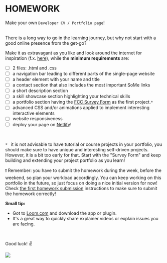 # HOMEWORK

Make your own `Developer CV / Portfolio page`!

<br/>There is a long way to go in the learning journey, but why not start with a good online presence from the get-go?

Make it as extravagant as you like and look around the internet for inspiration (f.x. [here](https://scrimba.com/articles/web-developer-portfolio-inspiration)), while the **minimum requirements** are:

- [ ] 2 files: .html and .css
- [ ] a navigation bar leading to different parts of the single-page website
- [ ] a header element with your name and title
- [ ] a contact section that also includes the most important SoMe links
- [ ] a short description section
- [ ] a skill showcase section highlighting your technical skills
- [ ] a portfolio section having the [FCC Survey Form](https://www.freecodecamp.org/learn/2022/responsive-web-design/build-a-survey-form-project/build-a-survey-form) as the first project.`*`
- [ ] advanced CSS and/or animations applied to implement interesting interactive elements
- [ ] website responsiveness
- [ ] deploy your page on [Netlify](https://www.netlify.com)! 

<br/>

`* ` it is not advisable to have tutorial or course projects in your portfolio, you should make sure to have unique and interesting self-driven projects. However, it is a bit too early for that. Start with the "Survey Form" and keep building and extending your project portfolio as you learn!

❗ Remember: you have to submit the homework during the week, before the weekend, so plan your workload accordingly. You can keep working on this portfolio in the future, so just focus on doing a nice initial version for now!
<br/>Check [the first homework submission](https://github.com/HackYourFuture-CPH/HTML-CSS/blob/main/first-homework-submission.md) instructions to make sure to submit the homework correctly!

**Small tip:**
- Got to [Loom.com](https://www.loom.com/) and download the app or plugin.
- It's a great way to quickly share explainer videos or explain issues you are facing.

 <br/>

Good luck! ✌️

![](https://media.giphy.com/media/13GIgrGdslD9oQ/giphy.gif)
